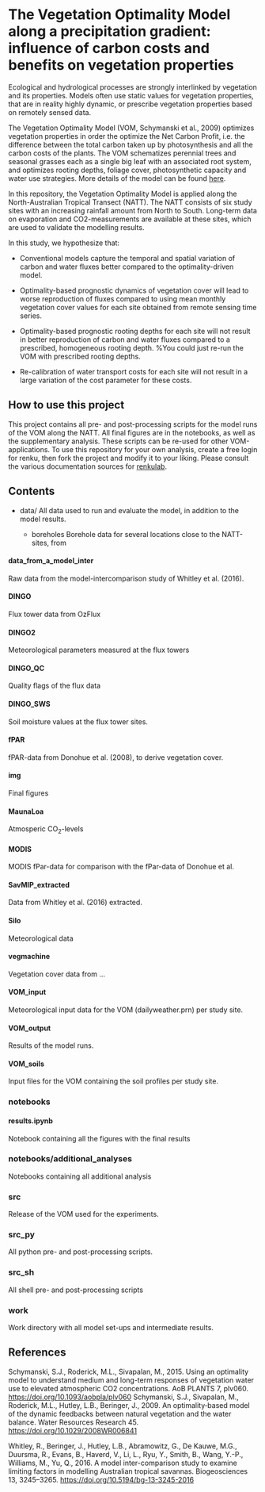 # The Vegetation Optimality Model along a precipitation gradient: influence of carbon costs and benefits on vegetation properties

Ecological and hydrological processes are strongly interlinked by vegetation and its properties. Models often use static values for vegetation properties, that are in reality highly dynamic, or prescribe vegetation properties based on remotely sensed data. 

The Vegetation Optimality Model (VOM, Schymanski et al., 2009) optimizes vegetation properties in order the optimize the Net Carbon Profit, i.e. the difference between the total carbon taken up by photosynthesis and all the carbon costs of the plants. The VOM schematizes perennial trees and seasonal grasses each as a single big leaf with an associated root system, and optimizes rooting depths, foliage cover, photosynthetic capacity and water use strategies. More details of the model can be found [here](https://vom.readthedocs.io/en/latest/).

In this repository, the Vegetation Optimality Model is applied along the North-Australian Tropical Transect (NATT). The NATT consists of six study sites with an increasing rainfall amount from North to South. Long-term data on evaporation and CO2-measurements are available at these sites, which are used to validate the modelling results. 


In this study, we hypothesize that:

- Conventional models capture the temporal and spatial variation of carbon and water fluxes better compared to the optimality-driven model. 

- Optimality-based prognostic dynamics of vegetation cover will lead to worse reproduction of fluxes compared to using mean monthly vegetation cover values for each site obtained from remote sensing time series. 

- Optimality-based prognostic rooting depths for each site will not result in better reproduction of carbon and water fluxes compared to a prescribed, homogeneous rooting depth. %You could just re-run the VOM with prescribed rooting depths.

- Re-calibration of water transport costs for each site will not result in a large variation of the cost parameter for these costs.

## How to use this project
This project contains all pre- and post-processing scripts for the model runs of the VOM along the NATT. All final figures are in the notebooks, as well as the supplementary analysis. These scripts can be re-used for other VOM-applications. To use this repository for your own analysis, create a free login for renku, then fork the project and modify it to your liking. Please consult the various documentation sources for [renkulab](https://renkulab.io/).


## Contents
* data/
All data used to run and evaluate the model, in addition to the model results.

    - boreholes
Borehole data for several locations close to the NATT-sites, from 

#### data_from_a_model_inter
Raw data from the model-intercomparison study of Whitley et al. (2016).

#### DINGO
Flux tower data from OzFlux 

#### DINGO2
Meteorological parameters measured at the flux towers

#### DINGO_QC
Quality flags of the flux data

#### DINGO_SWS
Soil moisture values at the flux tower sites.

#### fPAR
fPAR-data from Donohue et al. (2008), to derive vegetation cover.

#### img
Final figures

#### MaunaLoa
Atmosperic CO$_2$-levels

#### MODIS
MODIS fPar-data for comparison with the fPar-data of Donohue et al. 

#### SavMIP_extracted
Data from Whitley et al. (2016) extracted.

#### Silo
Meteorological data

#### vegmachine
Vegetation cover data from ...

#### VOM_input
Meteorological input data for the VOM (dailyweather.prn) per study site.

#### VOM_output
Results of the model runs.

#### VOM_soils
Input files for the VOM containing the soil profiles per study site.

### notebooks

#### results.ipynb
Notebook containing all the figures with the final results

### notebooks/additional_analyses
Notebooks containing all additional analysis

### src
Release of the VOM used for the experiments.

### src_py
All python pre- and post-processing scripts.

### src_sh
All shell pre- and post-processing scripts

### work
Work directory with all model set-ups and intermediate results.

## References

Schymanski, S.J., Roderick, M.L., Sivapalan, M., 2015. Using an optimality model to understand medium and long-term responses of vegetation water use to elevated atmospheric CO2 concentrations. AoB PLANTS 7, plv060. https://doi.org/10.1093/aobpla/plv060
Schymanski, S.J., Sivapalan, M., Roderick, M.L., Hutley, L.B., Beringer, J., 2009. An optimality‐based model of the dynamic feedbacks between natural vegetation and the water balance. Water Resources Research 45. https://doi.org/10.1029/2008WR006841

Whitley, R., Beringer, J., Hutley, L.B., Abramowitz, G., De Kauwe, M.G., Duursma, R., Evans, B., Haverd, V., Li, L., Ryu, Y., Smith, B., Wang, Y.-P., Williams, M., Yu, Q., 2016. A model inter-comparison study to examine limiting factors in modelling Australian tropical savannas. Biogeosciences 13, 3245–3265. https://doi.org/10.5194/bg-13-3245-2016




